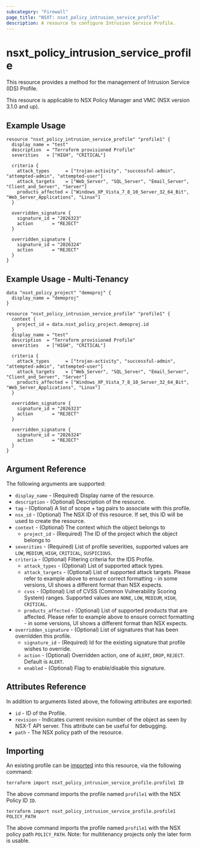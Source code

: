 ```yaml
---
subcategory: "Firewall"
page_title: "NSXT: nsxt_policy_intrusion_service_profile"
description: A resource to configure Intrusion Service Profile.
---
```


# nsxt_policy_intrusion_service_profile

This resource provides a method for the management of Intrusion Service (IDS) Profile.

This resource is applicable to NSX Policy Manager and VMC (NSX version 3.1.0 and up).

## Example Usage

```hcl
resource "nsxt_policy_intrusion_service_profile" "profile1" {
  display_name = "test"
  description  = "Terraform provisioned Profile"
  severities   = ["HIGH", "CRITICAL"]

  criteria {
    attack_types      = ["trojan-activity", "successful-admin", "attempted-admin", "attempted-user"]
    attack_targets    = ["Web_Server", "SQL_Server", "Email_Server", "Client_and_Server", "Server"]
    products_affected = ["Windows_XP_Vista_7_8_10_Server_32_64_Bit", "Web_Server_Applications", "Linux"]
  }

  overridden_signature {
    signature_id = "2026323"
    action       = "REJECT"
  }

  overridden_signature {
    signature_id = "2026324"
    action       = "REJECT"
  }
}
```

## Example Usage - Multi-Tenancy

```hcl
data "nsxt_policy_project" "demoproj" {
  display_name = "demoproj"
}

resource "nsxt_policy_intrusion_service_profile" "profile1" {
  context {
    project_id = data.nsxt_policy_project.demoproj.id
  }
  display_name = "test"
  description  = "Terraform provisioned Profile"
  severities   = ["HIGH", "CRITICAL"]

  criteria {
    attack_types      = ["trojan-activity", "successful-admin", "attempted-admin", "attempted-user"]
    attack_targets    = ["Web_Server", "SQL_Server", "Email_Server", "Client_and_Server", "Server"]
    products_affected = ["Windows_XP_Vista_7_8_10_Server_32_64_Bit", "Web_Server_Applications", "Linux"]
  }

  overridden_signature {
    signature_id = "2026323"
    action       = "REJECT"
  }

  overridden_signature {
    signature_id = "2026324"
    action       = "REJECT"
  }
}
```

## Argument Reference

The following arguments are supported:

* `display_name` - (Required) Display name of the resource.
* `description` - (Optional) Description of the resource.
* `tag` - (Optional) A list of scope + tag pairs to associate with this profile.
* `nsx_id` - (Optional) The NSX ID of this resource. If set, this ID will be used to create the resource.
* `context` - (Optional) The context which the object belongs to
    * `project_id` - (Required) The ID of the project which the object belongs to
* `severities` - (Required) List of profile severities, supported values are `LOW`, `MEDIUM`, `HIGH`, `CRITICAL`, `SUSPICIOUS`.
* `criteria` - (Optional) Filtering criteria for the IDS Profile.
    * `attack_types` - (Optional) List of supported attack types.
    * `attack_targets` - (Optional) List of supported attack targets. Please refer to example above to ensure correct formatting - in some versions, UI shows a different format than NSX expects.
    * `cvss` - (Optional) List of CVSS (Common Vulnerability Scoring System) ranges. Supported values are `NONE`, `LOW`, `MEDIUM`, `HIGH`, `CRITICAL`.
    * `products_affected` - (Optional) List of supported products that are affected. Please refer to example above to ensure correct formatting - in some versions, UI shows a different format than NSX expects.
* `overridden_signature` - (Optional) List of signatures that has been overridden this profile.
    * `signature_id` - (Required) Id for the existing signature that profile wishes to override.
    * `action` - (Optional) Overridden action, one of `ALERT`, `DROP`, `REJECT`. Default is `ALERT`.
    * `enabled` - (Optional) Flag to enable/disable this signature.

## Attributes Reference

In addition to arguments listed above, the following attributes are exported:

* `id` - ID of the Profile.
* `revision` - Indicates current revision number of the object as seen by NSX-T API server. This attribute can be useful for debugging.
* `path` - The NSX policy path of the resource.

## Importing

An existing profile can be [imported][docs-import] into this resource, via the following command:

[docs-import]: https://developer.hashicorp.com/terraform/cli/import

```shell
terraform import nsxt_policy_intrusion_service_profile.profile1 ID
```

The above command imports the profile named `profile1` with the NSX Policy ID `ID`.

```shell
terraform import nsxt_policy_intrusion_service_profile.profile1 POLICY_PATH
```

The above command imports the profile named `profile1` with the NSX policy path `POLICY_PATH`.
Note: for multitenancy projects only the later form is usable.
